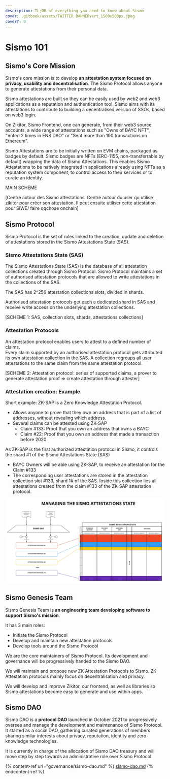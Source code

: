```yaml
---
description: TL;DR of everything you need to know about Sismo
cover: .gitbook/assets/TWITTER BANNERvert_1500x500px.jpeg
coverY: 0
---
```


# Sismo 101

## Sismo's Core Mission

Sismo's core mission is to develop **an attestation system focused on privacy, usability and decentralisation**. The Sismo Protocol allows anyone to generate attestations from their personal data.&#x20;

Sismo attestations are built so they can be easily used by web2 and web3 applications as a reputation and authentication tool. Sismo aims with its attestations to contribute to building a decentralised version of SSOs, based on web3 login.

On Zikitor, Sismo Frontend, one can generate, from their web3 source accounts, a wide range of attestations such as "Owns of BAYC NFT", "Voted 2 times in ENS DAO" or "Sent more than 100 transactions on Ethereum".

Sismo Attestations are to be initially written on EVM chains, packaged as badges by default. Sismo badges are NFTs (ERC-1155, non-transferrable by default) wrapping the data of Sismo Attestations. This enables Sismo Attestations to be natively integrated in applications already using NFTs as a reputation system component, to control access to their services or to curate an identity.

MAIN SCHEME

\[Centré autour des Sismo attestations. Centré autour du user qu utilise zikitor pour créer son attestation. Il peut ensuite utiliser cette attestation pour SIWE/ faire qqchose onchain]

## Sismo Protocol

Sismo Protocol is the set of rules linked to the creation, update and deletion of attestations stored in the Sismo Attestations State (SAS).

### Sismo Attestations State (SAS)

The Sismo Attestations State (SAS) is the database of all attestation collections created through Sismo Protocol. Sismo Protocol maintains a set of authorised attestation protocols that are allowed to write attestations in the collections of the SAS.&#x20;

The SAS has 2^256 attestation collections slots, divided in shards.&#x20;

Authorised attestation protocols get each a dedicated shard in SAS and receive write access on the underlying attestation collections.

\[SCHEME 1: SAS, collection slots, shards, attestations collections]

### Attestation Protocols

An attestation protocol enables users to attest to a defined number of claims. \
Every claim supported by an authorised attestation protocol gets attributed its own attestation collection in the SAS. A collection regroups all user attestations to the same claim from the same attestation protocol.

\[SCHEME 2: Attestation protocol: series of supported claims, a prover to generate attestation proof => create attestation through attester]

### Attestation creation: Example

Short example: ZK-SAP is a Zero Knowledge Attestation Protocol.

* Allows anyone to prove that they own an address that is part of a list of addresses, without revealing which address.
* Several claims can be attested using ZK-SAP
  * Claim #133: Proof that you own an address that owns a BAYC
  * Claim #22: Proof that you own an address that made a transaction before 2020

As ZK-SAP is the first authorized attestation protocol in Sismo, it controls the shard #1 of the Sismo Attestations State (SAS)

* BAYC Owners will be able using ZK-SAP, to receive an attestation for the Claim #133
* The corresponding user attestations are stored in the attestation collection slot #133, shard 1# of the SAS. Inside this collection lies all attestations created from the claim #133 of the ZK-SAP attestation protocol.



![Sismo Protocol](.gitbook/assets/SAS.jpeg)

## Sismo Genesis Team

Sismo Genesis Team is **an engineering team developing software to support Sismo's mission**.&#x20;

It has 3 main roles:

* Initiate the Sismo Protocol
* Develop and maintain new attestation protocols
* Develop tools around the Sismo Protocol

We are the core maintainers of Sismo Protocol. Its development and governance will be progressively handed to the Sismo DAO.

We will maintain and propose new ZK Attestation Protocols to Sismo. ZK Attestation protocols mainly focus on decentralisation and privacy.

We will develop and improve Zikitor, our frontend, as well as libraries so Sismo attestations become easy to generate and use within apps.



## Sismo DAO

Sismo DAO is a **protocol DAO** launched in October 2021 to progressively oversee and manage the development and maintenance of Sismo Protocol. It started as a social DAO, gathering curated generations of members sharing similar interests about privacy, reputation, identity and zero-knowledge technologies.&#x20;

It is currently in charge of the allocation of Sismo DAO treasury and will move step by step towards an administrative role over Sismo Protocol.

{% content-ref url="governance/sismo-dao.md" %}
[sismo-dao.md](governance/sismo-dao.md)
{% endcontent-ref %}
